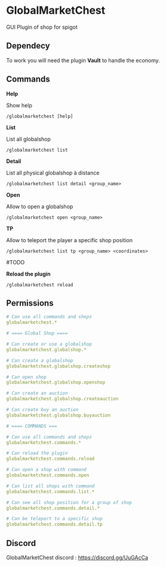 # GlobalMarketChest
GUI Plugin of shop for spigot

## Dependecy
To work you will need the plugin **Vault** to handle the economy.

## Commands

**Help**

Show help

`/globalmarketchest [help]`


**List**

List all globalshop

`/globalmarketchest list`


**Detail**

List all physical globalshop à distance

`/globalmarketchest list detail <group_name>`


**Open**

Allow to open a globalshop

`/globalmarketchest open <group_name>`


**TP**

Allow to teleport the player a specific shop position

`/globalmarketchest list tp <group_name> <coordinates>`


#TODO

**Reload the plugin**

`/globalmarketchest reload`

## Permissions

```YAML
# Can use all commands and shops
globalmarketchest.*

# ==== Global Shop ====

# Can create or use a globalshop
globalmarketchest.globalshop.*

# Can create a globalshop
globalmarketchest.globalshop.createshop

# Can open shop
globalmarketchest.globalshop.openshop

# Can create an auction
globalmarketchest.globalshop.createauction

# Can create buy an auction
globalmarketchest.globalshop.buyauction

# ==== COMMANDS ===

# Can use all commands and shops
globalmarketchest.commands.*

# Can reload the plugin
globalmarketchest.commands.reload

# Can open a shop with command
globalmarketchest.commands.open

# Can list all shops with command
globalmarketchest.commands.list.*

# Can see all shop position for a group of shop
globalmarketchest.commands.detail.*

# Can be teleport to a specific shop
globalmarketchest.commands.detail.tp

```

## Discord

GlobalMarketChest discord : https://discord.gg/UuGAcCa